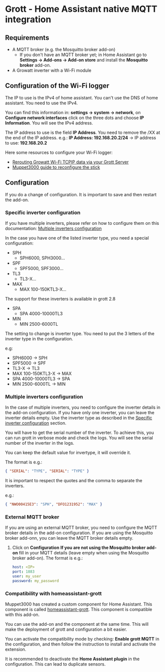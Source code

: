 # Grott - Home Assistant native MQTT integration

## Requirements

- A MQTT broker (e.g. the Mosquitto broker add-on)
  - If you don't have an MQTT broker yet; in Home Assistant go to **Settings → Add-ons → Add-on store** and install the **Mosquitto broker** add-on.
- A Growatt inverter with a Wi-Fi module

## Configuration of the Wi-Fi logger

The IP to use is the IPv4 of home assistant. You can't use the DNS of home assistant. You need to use the IPv4.

You can find this information in: **settings → system → network**, on **Configure network interfaces** click on the three dots and choose **IP Information**. You will see the IPv4 address.

The IP address to use is the field **IP Address**. You need to remove the /XX at the end of the IP address. e.g.: **IP Address: 192.168.20.2/24** -> IP address to use: **192.168.20.2**

Here some resources to configure your Wi-Fi logger:

- [Rerouting Growatt Wi-Fi TCPIP data via your Grott Server](https://github.com/johanmeijer/grott/wiki/Rerouting-Growatt-Wifi-TCPIP-data-via-your-Grott-Server)
- [Muppet3000 guide to reconfigure the stick](https://github.com/muppet3000/homeassistant-grott/blob/main/docs/setup/datalogger.md)

## Configuration

If you do a change of configuration. It is important to save and then restart the add-on.

### Specific inverter configuration

If you have multiple inverters, please refer on how to configure them on this documentation: [Multiple inverters configuration](#multiple-inverters-configuration)

In the case you have one of the listed inverter type, you need a special configuration:

- SPH
  - SPH6000, SPH3000...
- SPF
  - SPF5000, SPF3000...
- TL3
  - TL3-X...
- MAX
  - MAX 100-150KTL3-X...

The support for these inverters is available in grott 2.8

- SPA
  - SPA 4000-10000TL3
- MIN
  - MIN 2500-6000TL

The setting to change is inverter type. You need to put the 3 letters of the inverter type in the configuration.

e.g:

- SPH6000 -> SPH
- SPF5000 -> SPF
- TL3-X -> TL3
- MAX 100-150KTL3-X -> MAX
- SPA 4000-10000TL3 -> SPA
- MIN 2500-6000TL -> MIN

### Multiple inverters configuration

In the case of multiple inverters, you need to configure the inverter details in the add-on configuration. If you have only one inverter, you can leave the inverter details empty. Use the inverter type as described in the [Specific inverter configuration](#specific-inverter-configuration) section.

You will have to get the serial number of the inverter. To achieve this, you can run grott in verbose mode and check the logs. You will see the serial number of the inverter in the logs.

You can keep the default value for invertype, it will override it.

The format is e.g.:

```json
{ "SERIAL": "TYPE", "SERIAL": "TYPE" }
```

It is important to respect the quotes and the comma to separate the inverters.

e.g.:

```json
{ "NWO00415E3": "SPH", "DFO1231952": "MAX" }
```

### External MQTT broker

If you are using an external MQTT broker, you need to configure the MQTT broker details in the add-on configuration. If you are using the Mosquitto broker add-onn, you can leave the MQTT broker details empty.

1. Click on **Configuration**
   **If you are not using the Mosquitto broker add-on** fill in your MQTT details (leave empty when using the Mosquitto broker add-on). The format is e.g.: <br>

   ```yaml
   host: <IP>
   port: 1883
   user: my_user
   password: my_password
   ```

### Compatibility with homeassistant-grott

Muppet3000 has created a custom component for Home Assistant. This component is called [homeassistant-grott](https://github.com/muppet3000/homeassistant-grott). This component is compatible with this add-on.

You can use the add-on and the component at the same time. This will make the deployment of grott and configuration a bit easier.

You can activate the compatibility mode by checking: **Enable grott MQTT** in the configuration, and then follow the instruction to install and activate the extension.

It is recommended to deactivate the **Home Assistant plugin** in the configuration. This can lead to duplicate sensors.

